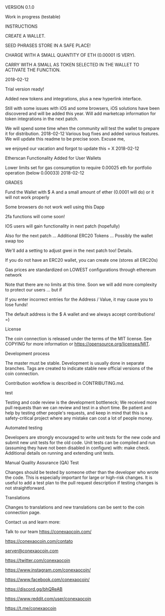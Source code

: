    VERSION 0.1.0
   

Work in progress (testable)

INSTRUCTIONS

CREATE A WALLET.

SEED PHRASES STORE IN A SAFE PLACE!

CHARGE WITH A SMALL QUANTITY OF ETH (0.00001 IS VERY).

CARRY WITH A SMALL AS TOKEN SELECTED IN THE WALLET TO ACTIVATE THE FUNCTION.

2018-02-12

Trial version ready!

Added new tokens and integrations, plus a new hyperlink interface.

Still with some issues with iOS and some browsers, iOS solutions have been discovered and will be added this year. Will add marketcap information for token integrations in the next patch.

We will spend some time when the community will test the wallet to prepare it for distribution. 2018-02-12 Various bug fixes and added various features. We will update this readme to be precise soon. Excuse me,

we enjoyed our vacation and forgot to update this = X 2018-02-12

Etherscan Functionality Added for User Wallets

Lower limits set for gas consumption to require 0.00025 eth for portfolio operation (below 0.00033) 2018-02-12

GRADES

Fund the Wallet with $ A and a small amount of ether (0.0001 will do) or it will not work properly

Some browsers do not work well using this Dapp

2fa functions will come soon!

IOS users will gain functionality in next patch (hopefully)

Also for the next patch ... Additional ERC20 Tokens ... Possibly the wallet swap too

We'll add a setting to adjust gwei in the next patch too! Details.

If you do not have an ERC20 wallet, you can create one (stores all ERC20s)

Gas prices are standardized on LOWEST configurations through ethereum network

Note that there are no limits at this time. Soon we will add more complexity to protect our users ... but if

If you enter incorrect entries for the Address / Value, it may cause you to lose funds!

The default address is the $ A wallet and we always accept contributions! =)

License

The coin connection is released under the terms of the MIT license. See COPYING for more information or https://opensource.org/licenses/MIT.

Development process

The master must be stable. Development is usually done in separate branches. Tags are created to indicate stable new official versions of the coin connection.

Contribution workflow is described in CONTRIBUTING.md.

test

Testing and code review is the development bottleneck; We received more pull requests than we can review and test in a short time. Be patient and help by testing other people's requests, and keep in mind that this is a safety-critical project where any mistake can cost a lot of people money.

Automated testing

Developers are strongly encouraged to write unit tests for the new code and submit new unit tests for the old code. Unit tests can be compiled and run (assuming they have not been disabled in configure) with: make check. Additional details on running and extending unit tests.

Manual Quality Assurance (QA) Test

Changes should be tested by someone other than the developer who wrote the code. This is especially important for large or high-risk changes. It is useful to add a test plan to the pull request description if testing changes is not straightforward.

Translations

Changes to translations and new translations can be sent to the coin connection page.

Contact us and learn more:

Talk to our team https://conexaocoin.com/

https://conexaocoin.com/contato

server@conexaocoin.com

https://twitter.com/conexaocoin

https://www.instagram.com/conexaocoin/

https://www.facebook.com/conexaocoin/

https://discord.gg/bhQReAB

https://www.reddit.com/user/conexaocoin

https://t.me/conexaocoin
